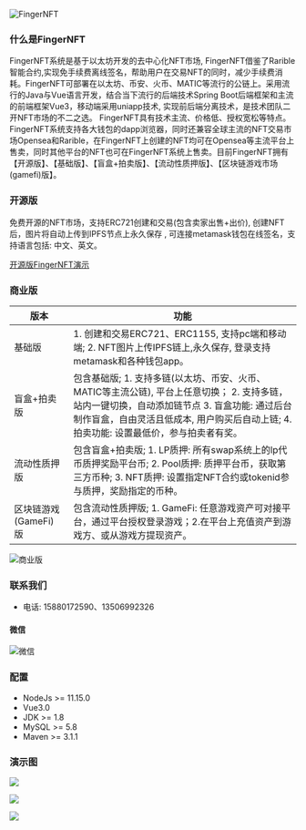 ![FingerNFT](https://cdn.fingerchar.com/images/logo.jpg)

### 什么是FingerNFT
FingerNFT系统是基于以太坊开发的去中心化NFT市场, FingerNFT借鉴了Rarible智能合约,实现免手续费离线签名，帮助用户在交易NFT的同时，减少手续费消耗。FingerNFT可部署在以太坊、币安、火币、MATIC等流行的公链上。采用流行的Java与Vue语言开发，结合当下流行的后端技术Spring Boot后端框架和主流的前端框架Vue3，移动端采用uniapp技术, 实现前后端分离技术，是技术团队二开NFT市场的不二之选。
FingerNFT具有技术主流、价格低、授权宽松等特点。FingerNFT系统支持各大钱包的dapp浏览器，同时还兼容全球主流的NFT交易市场Opensea和Rarible，在FingerNFT上创建的NFT均可在Opensea等主流平台上售卖，同时其他平台的NFT也可在FingerNFT系统上售卖。目前FingerNFT拥有【开源版】、【基础版】、【盲盒+拍卖版】、【流动性质押版】、【区块链游戏市场(gamefi)版】。


### 开源版

免费开源的NFT市场，支持ERC721创建和交易(包含卖家出售+出价),  创建NFT后，图片将自动上传到IPFS节点上永久保存 , 可连接metamask钱包在线签名，支持语言包括: 中文、英文。

[开源版FingerNFT演示](https://fingernft.fingerchar.com)


### 商业版


|  版本   |  功能  |  
|---|---|
|  基础版  |  1. 创建和交易ERC721、ERC1155, 支持pc端和移动端;  2. NFT图片上传IPFS链上,永久保存, 登录支持metamask和各种钱包app。   |
|  盲盒+拍卖版  |  包含基础版; 1. 支持多链(以太坊、币安、火币、MATIC等主流公链), 平台上任意切换； 2. 支持多链，站内一键切换，自动添加链节点 3. 盲盒功能: 通过后台制作盲盒，自由灵活且低成本, 用户购买后自动上链;  4. 拍卖功能: 设置最低价，参与拍卖者有奖。  |
| 流动性质押版 | 包含盲盒+拍卖版; 1. LP质押: 所有swap系统上的lp代币质押奖励平台币; 2. Pool质押: 质押平台币，获取第三方币种;  3. NFT质押: 设置指定NFT合约或tokenid参与质押，奖励指定的币种。 |
| 区块链游戏(GameFi) 版| 包含流动性质押版; 1. GameFi: 任意游戏资产可对接平台，通过平台授权登录游戏；2.在平台上充值资产到游戏方、或从游戏方提现资产。 |

![商业版](https://cdn.fingerchar.com/images/versions.png)

### 联系我们
* 电话: 15880172590、13506992326

#### 微信

![微信](https://cdn.fingerchar.com/images/weixin_rcode.png)



### 配置
* NodeJs >= 11.15.0
* Vue3.0
* JDK >= 1.8
* MySQL >= 5.8
* Maven >= 3.1.1

### 演示图
![](https://cdn.fingerchar.com/images/show1.png)

![](https://cdn.fingerchar.com/images/show2.png)

![](https://cdn.fingerchar.com/images/show3.png)



